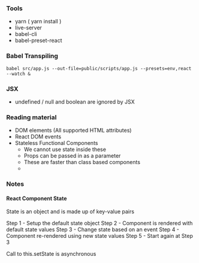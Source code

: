 ### Tools
- yarn ( yarn install )
- live-server
- babel-cli
- babel-preset-react


### Babel Transpiling
```
babel src/app.js --out-file=public/scripts/app.js --presets=env,react --watch &
```

### JSX
- undefined / null and boolean are ignored by JSX

### Reading material
- DOM elements (All supported HTML attributes)
- React DOM events 
- Stateless Functional Components
  - We cannot use state inside these 
  - Props can be passed in as a parameter
  - These are faster than class based components
  - 

### Notes 
#### React Component State 
State is an object and is made up of key-value pairs

Step 1 - Setup the default state object
Step 2 - Component is rendered with default state values
Step 3 - Change state based on an event
Step 4 - Component re-rendered using new state values
Step 5 - Start again at Step 3

Call to this.setState is asynchronous